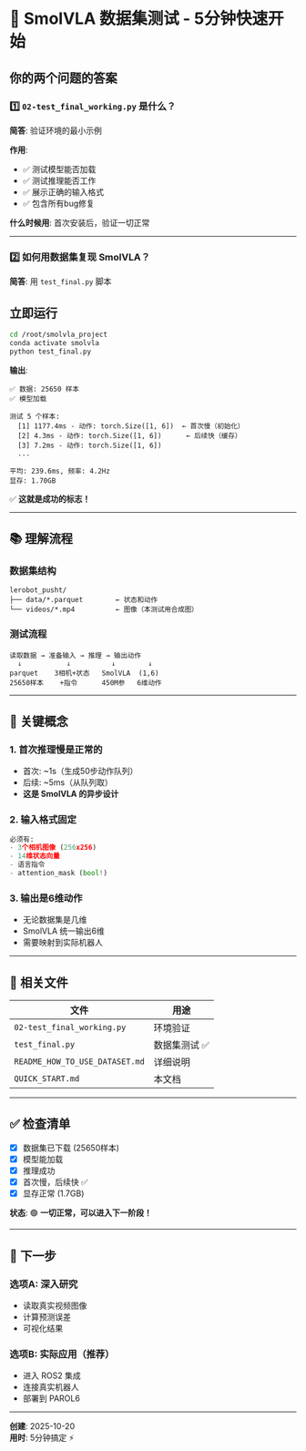 # 🚀 SmolVLA 数据集测试 - 5分钟快速开始

## 你的两个问题的答案

### 1️⃣ `02-test_final_working.py` 是什么？

**简答**: 验证环境的最小示例

**作用**:
- ✅ 测试模型能否加载
- ✅ 测试推理能否工作
- ✅ 展示正确的输入格式
- ✅ 包含所有bug修复

**什么时候用**: 首次安装后，验证一切正常

---

### 2️⃣ 如何用数据集复现 SmolVLA？

**简答**: 用 `test_final.py` 脚本

## 立即运行

```bash
cd /root/smolvla_project
conda activate smolvla
python test_final.py
```

**输出**:
```
✅ 数据: 25650 样本
✅ 模型加载

测试 5 个样本:
  [1] 1177.4ms - 动作: torch.Size([1, 6])  ← 首次慢（初始化）
  [2] 4.3ms - 动作: torch.Size([1, 6])      ← 后续快（缓存）
  [3] 7.2ms - 动作: torch.Size([1, 6])
  ...

平均: 239.6ms, 频率: 4.2Hz
显存: 1.70GB
```

✅ **这就是成功的标志！**

---

## 📚 理解流程

### 数据集结构
```
lerobot_pusht/
├── data/*.parquet        ← 状态和动作
└── videos/*.mp4          ← 图像（本测试用合成图）
```

### 测试流程
```
读取数据 → 准备输入 → 推理 → 输出动作
  ↓           ↓          ↓        ↓
parquet    3相机+状态   SmolVLA  (1,6)
25650样本    +指令      450M参   6维动作
```

---

## 🎯 关键概念

### 1. 首次推理慢是正常的
- 首次: ~1s（生成50步动作队列）
- 后续: ~5ms（从队列取）
- **这是 SmolVLA 的异步设计**

### 2. 输入格式固定
```python
必须有:
- 3个相机图像 (256x256)
- 14维状态向量
- 语言指令
- attention_mask (bool!)
```

### 3. 输出是6维动作
- 无论数据集是几维
- SmolVLA 统一输出6维
- 需要映射到实际机器人

---

## 📁 相关文件

| 文件 | 用途 |
|------|------|
| `02-test_final_working.py` | 环境验证 |
| `test_final.py` | 数据集测试 ✅ |
| `README_HOW_TO_USE_DATASET.md` | 详细说明 |
| `QUICK_START.md` | 本文档 |

---

## ✅ 检查清单

- [x] 数据集已下载 (25650样本)
- [x] 模型能加载
- [x] 推理成功
- [x] 首次慢，后续快 ✅
- [x] 显存正常 (1.7GB)

**状态**: 🟢 **一切正常，可以进入下一阶段！**

---

## 🚀 下一步

### 选项A: 深入研究
- 读取真实视频图像
- 计算预测误差
- 可视化结果

### 选项B: 实际应用（推荐）
- 进入 ROS2 集成
- 连接真实机器人
- 部署到 PAROL6

---

**创建**: 2025-10-20  
**用时**: 5分钟搞定 ⚡
